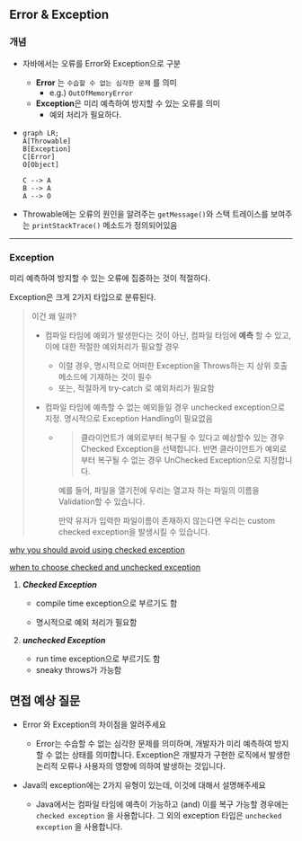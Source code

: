 ## Error & Exception

### 개념

* 자바에서는 오류를 Error와 Exception으로 구분

  * **Error** 는 `수습할 수 없는 심각한 문제` 를 의미
    * e.g.) `OutOfMemoryError`
  * **Exception**은 미리 예측하여 방지할 수 있는 오류를 의미
    * 예외 처리가 필요하다.

* ```mermaid
  graph LR;
  A[Throwable]
  B[Exception]
  C[Error]
  O[Object]
  
  C --> A
  B --> A
  A --> O
  
  ```

* Throwable에는 오류의 원인을 알려주는 `getMessage()`와  스택 트레이스를 보여주는 `printStackTrace()` 메소드가 정의되어있음

---

### Exception

미리 예측하여 방지할 수 있는 오류에 집중하는 것이 적절하다.

Exception은 크게 2가지 타입으로 분류된다.

> 이건 왜 일까?
>
> * 컴파일 타임에 예외가 발생한다는 것이 아닌, 컴파일 타임에 **예측** 할 수 있고, 이에 대한 적절한 예외처리가 필요할 경우
>
>   * 이럴 경우, 명시적으로 어떠한 Exception을 Throws하는 지 상위 호출 메소드에 기재하는 것이 필수
>   * 또는, 적절하게 try-catch 로 예외처리가 필요함
>
> * 컴파일 타임에 예측할 수 없는 예외들일 경우 unchecked exception으로 지정. 명시적으로 Exception Handling이 필요없음
>
>   * > 클라이언트가 예외로부터 복구될 수 있다고 예상할수 있는 경우 Checked Exception을 선택합니다. 반면 클라이언트가 예외로부터 복구될 수 없는 경우 UnChecked Exception으로 지정합니다.
>
>     예를 들어, 파일을 열기전에 우리는 열고자 하는 파일의 이름을 Validation할 수 있습니다.
>
>     만약 유저가 입력한 파일이름이 존재하지 않는다면 우리는 custom checked exception을 발생시킬 수 있습니다.

[why you should avoid using checked exception](https://developer.vonage.com/en/blog/why-you-should-avoid-using-checked-exceptions-in-java)

[when to choose checked and unchecked exception](https://stackoverflow.com/questions/27578/when-to-choose-checked-and-unchecked-exceptions)



1. ***Checked Exception***

   * compile time exception으로 부르기도 함

   * 명시적으로 예외 처리가 필요함

     

2. ***unchecked Exception***

   * run time exception으로 부르기도 함
   * sneaky throws가 가능함





## 면접 예상 질문

* Error 와 Exception의 차이점을 알려주세요
  * Error는 수습할 수 없는 심각한 문제를 의미하며, 개발자가 미리 예측하여 방지할 수 없는 상태를 의미합니다. Exception은 개발자가 구현한 로직에서 발생한 논리적 오류나 사용자의 영향에 의하여 발생하는 것입니다. 

* Java의 exception에는 2가지 유형이 있는데, 이것에 대해서 설명해주세요
  * Java에서는 컴파일 타임에 예측이 가능하고 (and)  이를 복구 가능할 경우에는 `checked exception` 을 사용합니다. 그 외의 exception 타입은 `unchecked exception` 을 사용합니다.
